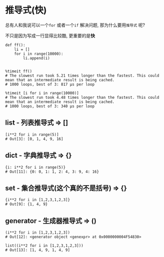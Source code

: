# 推导式\(快\)

总有人和我说可以一个`for` 或者一个`if` 解决问题, 那为什么要用`推导式` 呢?  

不只是因为写成一行显得比较酷, 更重要的是**快**

```
def ff():
    li = []
    for i in range(10000):
        li.append(i)
        

%timeit ff()
# The slowest run took 5.21 times longer than the fastest. This could mean that an intermediate result is being cached.
# 1000 loops, best of 3: 817 µs per loop

%timeit [i for i in range(10000)]
# The slowest run took 4.48 times longer than the fastest. This could mean that an intermediate result is being cached.
# 1000 loops, best of 3: 340 µs per loop
```

## list - 列表推导式 =&gt; \[\]

```
[i**2 for i in range(5)]
# Out[3]: [0, 1, 4, 9, 16]
```

## dict - 字典推导式 =&gt; {}

```
{i: i**2 for i in range(5)}
# Out[11]: {0: 0, 1: 1, 2: 4, 3: 9, 4: 16}
```

## set - 集合推导式\(这个真的不是括号\) =&gt; {}

```
{i**2 for i in [1,2,3,1,2,3]}
# Out[9]: {1, 4, 9}
```

## generator - 生成器推导式 =&gt; \(\)

```
(i**2 for i in [1,2,3,1,2,3])
# Out[12]: <generator object <genexpr> at 0x0000000004F54830>

list((i**2 for i in [1,2,3,1,2,3]))
# Out[13]: [1, 4, 9, 1, 4, 9]
```



